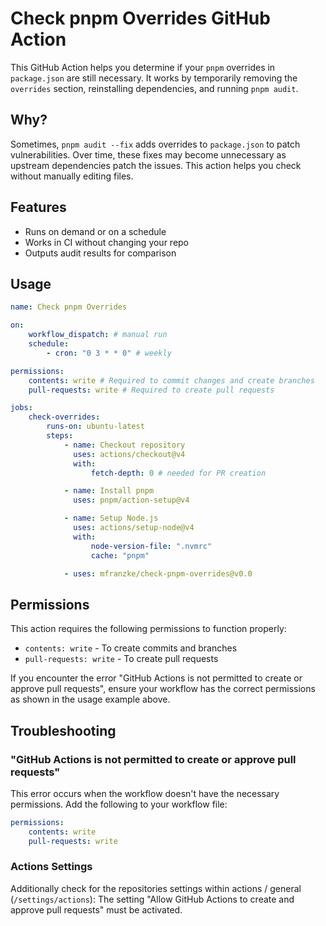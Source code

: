 # Check pnpm Overrides GitHub Action

This GitHub Action helps you determine if your `pnpm` overrides in `package.json` are still necessary.
It works by temporarily removing the `overrides` section, reinstalling dependencies, and running `pnpm audit`.

## Why?

Sometimes, `pnpm audit --fix` adds overrides to `package.json` to patch vulnerabilities.
Over time, these fixes may become unnecessary as upstream dependencies patch the issues.
This action helps you check without manually editing files.

## Features

- Runs on demand or on a schedule
- Works in CI without changing your repo
- Outputs audit results for comparison

## Usage

```yaml
name: Check pnpm Overrides

on:
    workflow_dispatch: # manual run
    schedule:
        - cron: "0 3 * * 0" # weekly

permissions:
    contents: write # Required to commit changes and create branches
    pull-requests: write # Required to create pull requests

jobs:
    check-overrides:
        runs-on: ubuntu-latest
        steps:
            - name: Checkout repository
              uses: actions/checkout@v4
              with:
                  fetch-depth: 0 # needed for PR creation

            - name: Install pnpm
              uses: pnpm/action-setup@v4

            - name: Setup Node.js
              uses: actions/setup-node@v4
              with:
                  node-version-file: ".nvmrc"
                  cache: "pnpm"

            - uses: mfranzke/check-pnpm-overrides@v0.0
```

## Permissions

This action requires the following permissions to function properly:

- `contents: write` - To create commits and branches
- `pull-requests: write` - To create pull requests

If you encounter the error "GitHub Actions is not permitted to create or approve pull requests", ensure your workflow has the correct permissions as shown in the usage example above.

## Troubleshooting

### "GitHub Actions is not permitted to create or approve pull requests"

This error occurs when the workflow doesn't have the necessary permissions. Add the following to your workflow file:

```yaml
permissions:
    contents: write
    pull-requests: write
```

### Actions Settings

Additionally check for the repositories settings within actions / general (`/settings/actions`):
The setting "Allow GitHub Actions to create and approve pull requests" must be activated.
